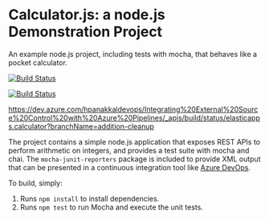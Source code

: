 Calculator.js: a node.js Demonstration Project
==============================================
An example node.js project, including tests with mocha, that behaves like
a pocket calculator.

[![Build Status](https://dev.azure.com/hpanakkaldevops/Integrating%20External%20Source%20Control%20with%20Azure%20Pipelines/_apis/build/status/elasticapps.calculator?branchName=master)](https://dev.azure.com/hpanakkaldevops/Integrating%20External%20Source%20Control%20with%20Azure%20Pipelines/_build/latest?definitionId=9&branchName=master)

[![Build Status](https://dev.azure.com/hpanakkaldevops/Integrating%20External%20Source%20Control%20with%20Azure%20Pipelines/_apis/build/status/elasticapps.calculator?branchName=addition-cleanup)](https://dev.azure.com/hpanakkaldevops/Integrating%20External%20Source%20Control%20with%20Azure%20Pipelines/_build/latest?definitionId=9&branchName=addition-cleanup)

https://dev.azure.com/hpanakkaldevops/Integrating%20External%20Source%20Control%20with%20Azure%20Pipelines/_apis/build/status/elasticapps.calculator?branchName=addition-cleanup

The project contains a simple node.js application that exposes REST APIs
to perform arithmetic on integers, and provides a test suite with mocha
and chai.  The `mocha-junit-reporters` package is included to provide XML
output that can be presented in a continuous integration tool like
[Azure DevOps](https://azure.com/devops).

To build, simply:

1. Runs `npm install` to install dependencies.
2. Runs `npm test` to run Mocha and execute the unit tests.

